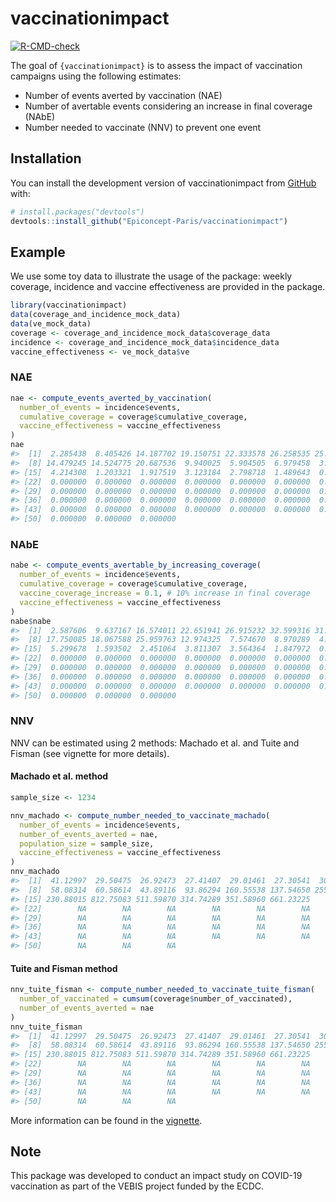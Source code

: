 
<!-- README.md is generated from README.Rmd. Please edit that file -->

# vaccinationimpact

<!-- badges: start -->

[![R-CMD-check](https://github.com/Epiconcept-Paris/vaccinationimpact/actions/workflows/R-CMD-check.yaml/badge.svg)](https://github.com/Epiconcept-Paris/vaccinationimpact/actions/workflows/R-CMD-check.yaml)
<!-- badges: end -->

The goal of `{vaccinationimpact}` is to assess the impact of vaccination
campaigns using the following estimates:

- Number of events averted by vaccination (NAE)
- Number of avertable events considering an increase in final coverage
  (NAbE)
- Number needed to vaccinate (NNV) to prevent one event

## Installation

You can install the development version of vaccinationimpact from
[GitHub](https://github.com/) with:

``` r
# install.packages("devtools")
devtools::install_github("Epiconcept-Paris/vaccinationimpact")
```

## Example

We use some toy data to illustrate the usage of the package: weekly
coverage, incidence and vaccine effectiveness are provided in the
package.

``` r
library(vaccinationimpact)
data(coverage_and_incidence_mock_data)
data(ve_mock_data)
coverage <- coverage_and_incidence_mock_data$coverage_data
incidence <- coverage_and_incidence_mock_data$incidence_data
vaccine_effectiveness <- ve_mock_data$ve
```

### NAE

``` r
nae <- compute_events_averted_by_vaccination(
  number_of_events = incidence$events,
  cumulative_coverage = coverage$cumulative_coverage,
  vaccine_effectiveness = vaccine_effectiveness
)
nae
#>  [1]  2.285438  8.405426 14.187702 19.150751 22.333578 26.258535 25.277745
#>  [8] 14.479245 14.524775 20.687536  9.940025  5.904505  6.979458  3.795576
#> [15]  4.214308  1.203321  1.917519  3.123184  2.798718  1.489643  0.000000
#> [22]  0.000000  0.000000  0.000000  0.000000  0.000000  0.000000  0.000000
#> [29]  0.000000  0.000000  0.000000  0.000000  0.000000  0.000000  0.000000
#> [36]  0.000000  0.000000  0.000000  0.000000  0.000000  0.000000  0.000000
#> [43]  0.000000  0.000000  0.000000  0.000000  0.000000  0.000000  0.000000
#> [50]  0.000000  0.000000  0.000000
```

### NAbE

``` r
nabe <- compute_events_avertable_by_increasing_coverage(
  number_of_events = incidence$events,
  cumulative_coverage = coverage$cumulative_coverage,
  vaccine_coverage_increase = 0.1, # 10% increase in final coverage
  vaccine_effectiveness = vaccine_effectiveness
)
nabe$nabe
#>  [1]  2.587606  9.637167 16.574011 22.651941 26.915232 32.599316 31.352360
#>  [8] 17.750085 18.067588 25.959763 12.974325  7.574670  8.970289  4.844898
#> [15]  5.299678  1.593502  2.451064  3.811307  3.564364  1.847972  0.000000
#> [22]  0.000000  0.000000  0.000000  0.000000  0.000000  0.000000  0.000000
#> [29]  0.000000  0.000000  0.000000  0.000000  0.000000  0.000000  0.000000
#> [36]  0.000000  0.000000  0.000000  0.000000  0.000000  0.000000  0.000000
#> [43]  0.000000  0.000000  0.000000  0.000000  0.000000  0.000000  0.000000
#> [50]  0.000000  0.000000  0.000000
```

### NNV

NNV can be estimated using 2 methods: Machado et al. and Tuite and
Fisman (see vignette for more details).

#### Machado et al. method

``` r
sample_size <- 1234

nnv_machado <- compute_number_needed_to_vaccinate_machado(
  number_of_events = incidence$events,
  number_of_events_averted = nae,
  population_size = sample_size,
  vaccine_effectiveness = vaccine_effectiveness
)
nnv_machado
#>  [1]  41.12997  29.50475  26.92473  27.41407  29.01461  27.30541  30.97586
#>  [8]  58.08314  60.58614  43.89116  93.86294 160.55538 137.54650 255.03374
#> [15] 230.88015 812.75083 511.59870 314.74289 351.58960 661.23225        NA
#> [22]        NA        NA        NA        NA        NA        NA        NA
#> [29]        NA        NA        NA        NA        NA        NA        NA
#> [36]        NA        NA        NA        NA        NA        NA        NA
#> [43]        NA        NA        NA        NA        NA        NA        NA
#> [50]        NA        NA        NA
```

#### Tuite and Fisman method

``` r
nnv_tuite_fisman <- compute_number_needed_to_vaccinate_tuite_fisman(
  number_of_vaccinated = cumsum(coverage$number_of_vaccinated),
  number_of_events_averted = nae
)
nnv_tuite_fisman
#>  [1]  41.12997  29.50475  26.92473  27.41407  29.01461  27.30541  30.97586
#>  [8]  58.08314  60.58614  43.89116  93.86294 160.55538 137.54650 255.03374
#> [15] 230.88015 812.75083 511.59870 314.74289 351.58960 661.23225        NA
#> [22]        NA        NA        NA        NA        NA        NA        NA
#> [29]        NA        NA        NA        NA        NA        NA        NA
#> [36]        NA        NA        NA        NA        NA        NA        NA
#> [43]        NA        NA        NA        NA        NA        NA        NA
#> [50]        NA        NA        NA
```

More information can be found in the
[vignette](https://epiconcept-paris.github.io/vaccinationimpact/articles/vaccination_impact_estimates.html).

## Note

This package was developed to conduct an impact study on COVID-19
vaccination as part of the VEBIS project funded by the ECDC.
